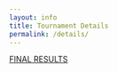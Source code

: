 ```yaml
---
layout: info
title: Tournament Details
permalink: /details/
---
```


<div>

<a class="btn btn-md btn-mid" href="/doc/results.pdf">FINAL RESULTS</a>

<br>

<!--a class="btn btn-md btn-mid" href="/doc/welcome_letter.pdf">Welcome Letter</a-->
<!--a class="btn btn-md btn-mid" href="/doc/day_schedule.pdf">Day of Schedule</a-->
<!--a class="btn btn-md btn-mid" href="/doc/eventschedule.pdf">Event Schedule</a-->
<!--a class="btn btn-md btn-mid" href="/doc/signup_schedule.pdf">Event Signup Schedule</a>
<!--a class="btn btn-md btn-mid" href="/doc/award_schedule.pdf">Award Ceremony Schedule</a>

<br>

<a class="btn btn-md btn-mid" href="/doc/teamlist.pdf">List of Teams</a>
<a class="btn btn-md btn-mid" href="https://www.google.com/maps/d/u/0/viewer?mid=1mcrinzbQ5xZ24DlDjq8XIW4LAzxc4P3y&ll=37.867848%2C-122.25735899999995&z=14">Full Digital Map</a>
<a class="btn btn-md btn-mid" href="/doc/maps_2018.pdf">Homerooms and Event Map</a>
<a class="btn btn-md btn-mid" href="/doc/parkingmap.pdf">Parking Details and Map</a>
<a class="btn btn-md btn-mid" href="/doc/foodoptions.pdf">Food Options</a>
</div>

<br>
<br>


# Eligibility & Registration Policies

* Registration will open soon.

<br>
<br>

# Competition Day Policies

* No team or team coach will be asked to write a test or supervise an event. All events will be run by Science Olympiad alumni, and all tests and answer keys will be made available to teams after the competition.

* On competition day, every team will be given access to a room or part of a room at UC Berkeley to serve as their homeroom/team base.

* Golden Gate Science Olympiad Invitational will make every attempt to adhere closely to the 2017 National Science Olympiad event schedule.

* Unless otherwise stated, the Golden Gate Science Olympiad Invitational Tournament will follow all rules as stated in the printed national rule book and national event clarifications posted here.  We will follow all rules and clarifications published by the National Science Olympiad organization.

* For events for which the printed national rule book specifies different rules or content for different levels of competition, the Golden Gate Science Olympiad Invitational Tournament will follow the rules specified for the regional tournament level.

* Each team must be accompanied to the Golden Gate Science Olympiad Invitational Tournament by at least one unique adult.  (In other words, schools which send two teams to the Tournament must be accompanied by at least two adults on competition day.)

* Teams must abide by the Science Olympiad code of ethics and general rules specified on [soinc.org](https://www.soinc.org/)

* All built devices must conform to the general rules described on [soinc.org](https://www.soinc.org/).

* When applicable as stated in the printed rule book, students must wear appropriate eye protection as described on [soinc.org](https://www.soinc.org/).

* Teams (including students, parents, and coaches) may photograph or video-record their team participating at any of the openly viewable events. No team (including students, parents, and coaches) may record or photograph any other team’s engineering devices or competition runs. However, Golden Gate Science Olympiad will provide event photographers to capture images from throughout the tournament that will be made available to all participants.
